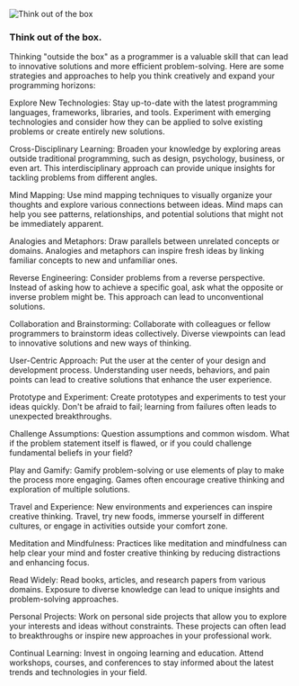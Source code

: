 ![Think out of the box](/images/blog-image-9.jpg)

### Think out of the box.

Thinking "outside the box" as a programmer is a valuable skill that can lead to innovative solutions and more efficient problem-solving. Here are some strategies and approaches to help you think creatively and expand your programming horizons:

Explore New Technologies: 
Stay up-to-date with the latest programming languages, frameworks, libraries, and tools. Experiment with emerging technologies and consider how they can be applied to solve existing problems or create entirely new solutions.

Cross-Disciplinary Learning: 
Broaden your knowledge by exploring areas outside traditional programming, such as design, psychology, business, or even art. This interdisciplinary approach can provide unique insights for tackling problems from different angles.

Mind Mapping: 
Use mind mapping techniques to visually organize your thoughts and explore various connections between ideas. Mind maps can help you see patterns, relationships, and potential solutions that might not be immediately apparent.

Analogies and Metaphors: 
Draw parallels between unrelated concepts or domains. Analogies and metaphors can inspire fresh ideas by linking familiar concepts to new and unfamiliar ones.

Reverse Engineering: 
Consider problems from a reverse perspective. Instead of asking how to achieve a specific goal, ask what the opposite or inverse problem might be. This approach can lead to unconventional solutions.

Collaboration and Brainstorming: 
Collaborate with colleagues or fellow programmers to brainstorm ideas collectively. Diverse viewpoints can lead to innovative solutions and new ways of thinking.

User-Centric Approach: 
Put the user at the center of your design and development process. Understanding user needs, behaviors, and pain points can lead to creative solutions that enhance the user experience.

Prototype and Experiment: 
Create prototypes and experiments to test your ideas quickly. Don't be afraid to fail; learning from failures often leads to unexpected breakthroughs.

Challenge Assumptions: 
Question assumptions and common wisdom. What if the problem statement itself is flawed, or if you could challenge fundamental beliefs in your field?

Play and Gamify: 
Gamify problem-solving or use elements of play to make the process more engaging. Games often encourage creative thinking and exploration of multiple solutions.

Travel and Experience: 
New environments and experiences can inspire creative thinking. Travel, try new foods, immerse yourself in different cultures, or engage in activities outside your comfort zone.

Meditation and Mindfulness: 
Practices like meditation and mindfulness can help clear your mind and foster creative thinking by reducing distractions and enhancing focus.

Read Widely: 
Read books, articles, and research papers from various domains. Exposure to diverse knowledge can lead to unique insights and problem-solving approaches.

Personal Projects: 
Work on personal side projects that allow you to explore your interests and ideas without constraints. These projects can often lead to breakthroughs or inspire new approaches in your professional work.

Continual Learning: 
Invest in ongoing learning and education. Attend workshops, courses, and conferences to stay informed about the latest trends and technologies in your field.